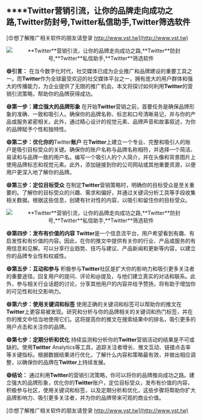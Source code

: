 ## ****Twitter**营销引流，让你的品牌走向成功之路,**Twitter**防封号,**Twitter**私信助手,**Twitter**筛选软件**

[😍想了解推广相关软件的朋友请登录 http://www.vst.tw](http://www.vst.tw)

 <center><img src="https://vst.tw/MP4/tuiguang/png/0.png" alt="**Twitter**营销引流，让你的品牌走向成功之路,**Twitter**防封号,**Twitter**私信助手,**Twitter**筛选软件"></center>

**😄引言：**
在当今数字化时代，社交媒体已成为企业推广和品牌建设的重要工具之一。而**Twitter**作为全球最受欢迎的社交媒体平台之一，拥有庞大的用户群体和强大的传播能力，为企业提供了无限的推广机会。本文将探讨如何利用**Twitter**的营销引流策略，帮助你的品牌获得成功。

**😄第一步：建立强大的品牌形象**
在开始**Twitter**营销之前，首要任务是确保品牌形象的准确、一致和吸引人。确保你的品牌名称、标志和口号清晰易记，并与你的产品或服务紧密相关。此外，通过精心设计的视觉元素、品牌声音和故事叙述，为你的品牌赋予个性和独特性。

**😄第二步：优化你的**Twitter**账户**
在**Twitter**上建立一个专业、完整和吸引人的账户是吸引目标受众的关键。确保你的账户名称与品牌名称相符，并选择一个简洁、易读和与品牌一致的用户名。编写一个吸引人的个人简介，并在头像和背景图片上使用品牌标志和视觉元素。此外，添加链接到你的公司网站或其他重要资源，以便用户更深入地了解你的品牌。

**😄第三步：定位目标受众**
在制定**Twitter**营销策略时，明确你的目标受众是至关重要的。了解你的目标受众的兴趣、需求和偏好，并通过关键词分析工具等手段收集相关数据。根据这些信息，创建有针对性的内容，以吸引和留住你的目标受众。

 <center><img src="https://vst.tw/MP4/tuiguang/png/6.png" alt="**Twitter**营销引流，让你的品牌走向成功之路,**Twitter**防封号,**Twitter**私信助手,**Twitter**筛选软件"></center>

**😄第四步：发布有价值的内容**
**Twitter**是一个信息流平台，用户希望看到有趣、有启发性和有价值的内容。因此，在你的推文中提供有关你的行业、产品或服务的有用信息和见解。可以分享行业趋势、技巧与建议、产品新闻和更新等内容，以建立你的品牌专业性和权威性。

**😄第五步：互动和参与**
积极参与**Twitter**社区是扩大你的影响力和吸引更多关注者的重要途径。回复用户的提问、评论和@提及，与他们建立真实的对话和联系。此外，参与相关行业话题的讨论，分享其他用户的内容并给予赞扬，将有助于增加你的可见性和社交影响力。

**😄第六步：使用关键词和标签**
使用正确的关键词和标签可以帮助你的推文在**Twitter**上更容易被发现。研究和分析与你的品牌相关的关键词和热门标签，并在你的推文中恰当地使用它们。这将提高你的推文在搜索结果中的排名，吸引更多的用户点击和关注你的品牌。

**😄第七步：定期分析和优化**
持续监测和分析你的**Twitter**营销活动的结果是不可或缺的。使用**Twitter** Analytics等工具，追踪关注者增长、推文互动、链接点击率等关键指标。根据数据结果进行优化，了解什么内容和策略最有效，并做出相应调整，以确保你的品牌在**Twitter**上持续发展。

**😄结论：**
通过利用**Twitter**的营销引流策略，你可以将你的品牌推向成功之路。建立强大的品牌形象，优化你的**Twitter**账户，定位目标受众，发布有价值的内容，积极参与社区，使用关键词和标签，以及定期分析和优化，这些步骤将帮助你扩大品牌影响力、吸引更多关注者，并为你的品牌带来可观的商业价值。

[😍想了解推广相关软件的朋友请登录 http://www.vst.tw](http://www.vst.tw)




